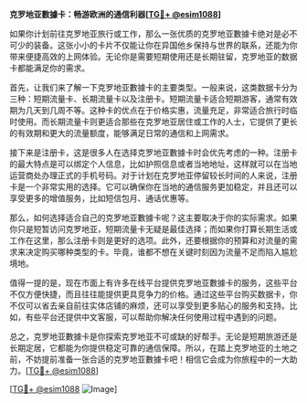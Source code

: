 **克罗地亚數據卡：畅游欧洲的通信利器[[TG💪+ @esim1088](https://t.me/s/esim1088)]**

如果你计划前往克罗地亚旅行或工作，那么一张优质的克罗地亚數據卡绝对是必不可少的装备。这张小小的卡片不仅能让你在异国他乡保持与世界的联系，还能为你带来便捷高效的上网体验。无论你是需要短期使用还是长期驻留，克罗地亚的数据卡都能满足你的需求。

首先，让我们来了解一下克罗地亚數據卡的主要类型。一般来说，这类数据卡分为三种：短期流量卡、长期流量卡以及注册卡。短期流量卡适合短期游客，通常有效期为几天到几周不等。这种卡的优点在于价格实惠，流量充足，非常适合旅行时临时使用。而长期流量卡则更适合那些在克罗地亚居住或工作的人士，它提供了更长的有效期和更大的流量额度，能够满足日常的通信和上网需求。

接下来是注册卡，这是很多人在选择克罗地亚數據卡时会优先考虑的一种。注册卡的最大特点是可以绑定个人信息，比如护照信息或者当地地址，这样就可以在当地运营商处办理正式的手机号码。对于计划在克罗地亚停留较长时间的人来说，注册卡是一个非常实用的选择。它可以确保你在当地的通信服务更加稳定，并且还可以享受更多的增值服务，比如短信包月、通话优惠等。

那么，如何选择适合自己的克罗地亚數據卡呢？这主要取决于你的实际需求。如果你只是短暂访问克罗地亚，短期流量卡无疑是最佳选择；而如果你打算长期生活或工作在这里，那么注册卡则是更好的选项。此外，还要根据你的预算和对流量的需求来决定购买哪种类型的卡。毕竟，谁都不想在关键时刻因为流量不足而陷入尴尬境地。

值得一提的是，现在市面上有许多在线平台提供克罗地亚數據卡的服务，这些平台不仅方便快捷，而且往往能提供更具竞争力的价格。通过这些平台购买数据卡，你不仅可以省去亲自前往实体店铺的麻烦，还可以享受到更多贴心的服务和支持。比如，有些平台还提供中文客服，可以帮助你解决任何使用过程中遇到的问题。

总之，克罗地亚數據卡是你探索克罗地亚不可或缺的好帮手。无论是短期旅游还是长期定居，它都能为你提供稳定可靠的通信保障。所以，在踏上克罗地亚的土地之前，不妨提前准备一张合适的克罗地亚數據卡吧！相信它会成为你旅程中的一大助力。[[TG💪+ @esim1088](https://t.me/s/esim1088)]

[[TG💪+ @esim1088](https://t.me/s/esim1088) ![Image](https://i.postimg.cc/4NQfJmqS/Snipaste-2025-05-13-00-14-12.png)]